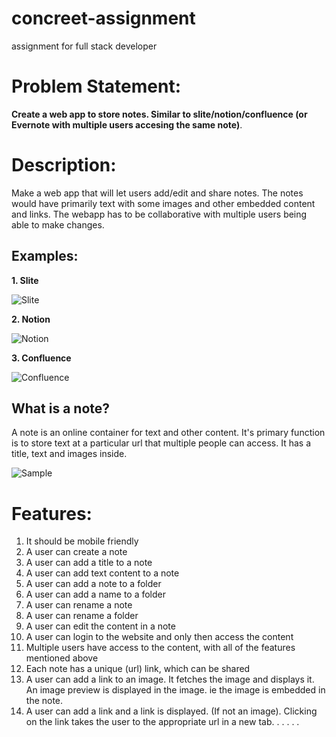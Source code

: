 # concreet-assignment
assignment for full stack developer

# Problem Statement:
**Create a web app to store notes. Similar to slite/notion/confluence (or Evernote with multiple users accesing the same note)**. 

# Description:
Make a web app that will let users add/edit and share notes. The notes would have primarily text with some images and other embedded content and links.
The webapp has to be collaborative with multiple users being able to make changes.

## Examples:
**1. Slite**

![Slite](https://ph-files.imgix.net/c3bf26fa-d5ac-4774-855f-994d0640ec8f?auto=format&auto=compress&codec=mozjpeg&cs=strip&w=748&h=374)

**2. Notion**

![Notion](https://applech2.com/wp-content/uploads/2016/08/Notion-app-template.jpg)

**3. Confluence**

![Confluence](https://wac-cdn.atlassian.com/dam/jcr:8307f123-0eb1-4b36-8770-4f937f66e862/mobile-confluence-1.png?cdnVersion=jy)

## What is a note?

A note is an online container for text and other content. It's primary function is to store text at a particular url that multiple people can access. It has a title, text and images inside.

![Sample](https://user-images.githubusercontent.com/2438605/37333119-84b8832e-26ce-11e8-906f-bb7dbf9917de.png)

# Features:
1. It should be mobile friendly
1. A user can create a note
2. A user can add a title to a note
3. A user can add text content to a note
4. A user can add a note to a folder
5. A user can add a name to a folder
6. A user can rename a note
7. A user can rename a folder
8. A user can edit the content in a note
9. A user can login to the website and only then access the content
10. Multiple users have access to the content, with all of the features mentioned above
11. Each note has a unique (url) link, which can be shared
12. A user can add a link to an image. It fetches the image and displays it. An image preview is displayed in the image. ie the image is embedded in the note.
13. A user can add a link and a link is displayed. (If not an image). Clicking on the link takes the user to the appropriate url in a new tab.
.
.
.
.
.
